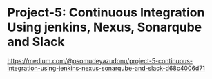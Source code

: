 # Project-5: Continuous Integration Using jenkins, Nexus, Sonarqube and Slack

https://medium.com/@osomudeyazudonu/project-5-continuous-integration-using-jenkins-nexus-sonarqube-and-slack-d68c4006d71
